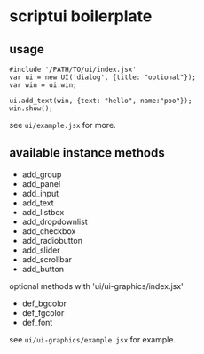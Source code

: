 # scriptui boilerplate

## usage

~~~
#include '/PATH/TO/ui/index.jsx'
var ui = new UI('dialog', {title: "optional"});
var win = ui.win;

ui.add_text(win, {text: "hello", name:"poo"});
win.show();
~~~

see `ui/example.jsx` for more.


## available instance methods

- add_group
- add_panel
- add_input
- add_text
- add_listbox
- add_dropdownlist
- add_checkbox
- add_radiobutton
- add_slider
- add_scrollbar
- add_button

optional methods with 'ui/ui-graphics/index.jsx'


- def_bgcolor
- def_fgcolor
- def_font

see `ui/ui-graphics/example.jsx` for example.

